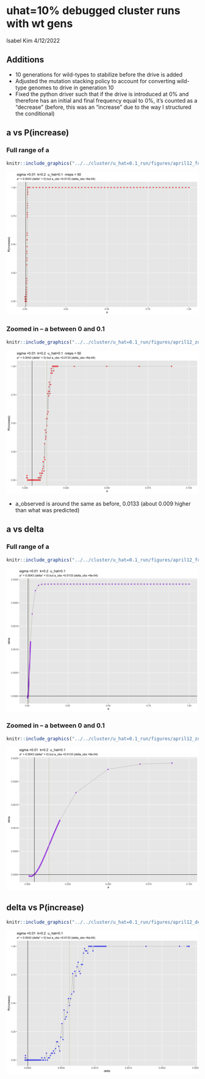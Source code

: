 uhat=10% debugged cluster runs with wt gens
================
Isabel Kim
4/12/2022

## Additions

-   10 generations for wild-types to stabilize before the drive is added
-   Adjusted the mutation stacking policy to account for converting
    wild-type genomes to drive in generation 10
-   Fixed the python driver such that if the drive is introduced at 0%
    and therefore has an initial and final frequency equal to 0%, it’s
    counted as a “decrease” (before, this was an “increase” due to the
    way I structured the conditional)

## a vs P(increase)

### Full range of a

``` r
knitr::include_graphics("../../cluster/u_hat=0.1_run/figures/april12_full_a_vs_p_increase_uhat10.png")
```

![](../../cluster/u_hat=0.1_run/figures/april12_full_a_vs_p_increase_uhat10.png)<!-- -->

### Zoomed in – a between 0 and 0.1

``` r
knitr::include_graphics("../../cluster/u_hat=0.1_run/figures/april12_zoomed_in_a_vs_p_increase_uhat10.png")
```

![](../../cluster/u_hat=0.1_run/figures/april12_zoomed_in_a_vs_p_increase_uhat10.png)<!-- -->

-   a_observed is around the same as before, 0.0133 (about 0.009 higher
    than what was predicted)

## a vs delta

### Full range of a

``` r
knitr::include_graphics("../../cluster/u_hat=0.1_run/figures/april12_full_a_vs_delta_uhat10.png")
```

![](../../cluster/u_hat=0.1_run/figures/april12_full_a_vs_delta_uhat10.png)<!-- -->
### Zoomed in – a between 0 and 0.1

``` r
knitr::include_graphics("../../cluster/u_hat=0.1_run/figures/april12_zoomed_in_a_vs_delta_uhat10.png")
```

![](../../cluster/u_hat=0.1_run/figures/april12_zoomed_in_a_vs_delta_uhat10.png)<!-- -->

## delta vs P(increase)

``` r
knitr::include_graphics("../../cluster/u_hat=0.1_run/figures/april12_delta_vs_p_increase_uhat10.png")
```

![](../../cluster/u_hat=0.1_run/figures/april12_delta_vs_p_increase_uhat10.png)<!-- -->
